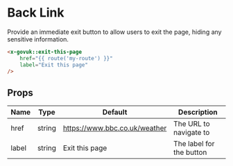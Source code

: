 # Back Link

Provide an immediate exit button to allow users to exit the page, hiding any sensitive information.

```html
<x-govuk::exit-this-page
    href="{{ route('my-route') }}"
    label="Exit this page"
/>
```

## Props

| Name  | Type   | Default                       | Description              |
|-------|--------|-------------------------------|--------------------------|
| href  | string | https://www.bbc.co.uk/weather | The URL to navigate to   |
| label | string | Exit this page                | The label for the button |
